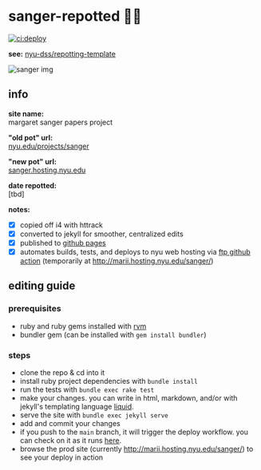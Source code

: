 # sanger-repotted 🌱🍯 
[![ci:deploy](https://github.com/nyu-dss/sanger-repotted/workflows/ci:deploy/badge.svg)](https://github.com/nyu-dss/sanger-repotted/actions?query=workflow%3Aci%3Adeploy)

__see:__ [nyu-dss/repotting-template](https://github.com/nyu-dss/repotting-template/)

![sanger img](https://raw.githubusercontent.com/nyu-dss/sanger-repotted/main/images/aboutms/mainimage.png)

## info

__site name:__  
margaret sanger papers project

__"old pot" url:__   
[nyu.edu/projects/sanger](https://nyu.edu/projects/sanger)

__"new pot" url:__  
[sanger.hosting.nyu.edu](https://sanger.hosting.nyu.edu)

__date repotted:__  
[tbd]

__notes:__
- [x] copied off i4 with httrack
- [x] converted to jekyll for smoother, centralized edits
- [x] published to [github pages](https://nyu-dss.github.io/sanger-repotted/)
- [x] automates builds, tests, and deploys to nyu web hosting via [ftp github action](https://github.com/nyu-dss/sanger-repotted/blob/main/.github/workflows/deploy.yml) (temporarily at http://marii.hosting.nyu.edu/sanger/)

## editing guide

### prerequisites
- ruby and ruby gems installed with [rvm](https://rvm.io/rvm/install)
- bundler gem (can be installed with `gem install bundler`)

### steps
- clone the repo & cd into it
- install ruby project dependencies with `bundle install`
- run the tests with `bundle exec rake test`
- make your changes. you can write in html, markdown, and/or with jekyll's templating language [liquid](https://jekyllrb.com/docs/liquid/tags/).
- serve the site with `bundle exec jekyll serve`
- add and commit your changes
- if you push to the `main` branch, it will trigger the deploy workflow. you can check on it as it runs [here](https://github.com/nyu-dss/sanger-repotted/actions?query=workflow%3Aci%3Adeploy).
- browse the prod site (currently http://marii.hosting.nyu.edu/sanger/) to see your deploy in action
